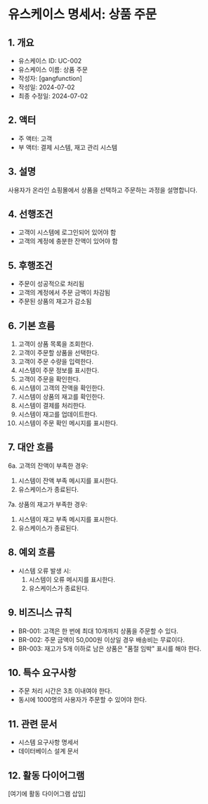 # 유스케이스 명세서: 상품 주문

## 1. 개요
- 유스케이스 ID: UC-002
- 유스케이스 이름: 상품 주문
- 작성자:  [gangfunction]
- 작성일: 2024-07-02
- 최종 수정일: 2024-07-02

## 2. 액터
- 주 액터: 고객
- 부 액터: 결제 시스템, 재고 관리 시스템

## 3. 설명
사용자가 온라인 쇼핑몰에서 상품을 선택하고 주문하는 과정을 설명합니다.

## 4. 선행조건
- 고객이 시스템에 로그인되어 있어야 함
- 고객의 계정에 충분한 잔액이 있어야 함

## 5. 후행조건
- 주문이 성공적으로 처리됨
- 고객의 계정에서 주문 금액이 차감됨
- 주문된 상품의 재고가 감소됨

## 6. 기본 흐름
1. 고객이 상품 목록을 조회한다.
2. 고객이 주문할 상품을 선택한다.
3. 고객이 주문 수량을 입력한다.
4. 시스템이 주문 정보를 표시한다.
5. 고객이 주문을 확인한다.
6. 시스템이 고객의 잔액을 확인한다.
7. 시스템이 상품의 재고를 확인한다.
8. 시스템이 결제를 처리한다.
9. 시스템이 재고를 업데이트한다.
10. 시스템이 주문 확인 메시지를 표시한다.

## 7. 대안 흐름
6a. 고객의 잔액이 부족한 경우:
1. 시스템이 잔액 부족 메시지를 표시한다.
2. 유스케이스가 종료된다.

7a. 상품의 재고가 부족한 경우:
1. 시스템이 재고 부족 메시지를 표시한다.
2. 유스케이스가 종료된다.

## 8. 예외 흐름
- 시스템 오류 발생 시:
    1. 시스템이 오류 메시지를 표시한다.
    2. 유스케이스가 종료된다.

## 9. 비즈니스 규칙
- BR-001: 고객은 한 번에 최대 10개까지 상품을 주문할 수 있다.
- BR-002: 주문 금액이 50,000원 이상일 경우 배송비는 무료이다.
- BR-003: 재고가 5개 이하로 남은 상품은 "품절 임박" 표시를 해야 한다.

## 10. 특수 요구사항
- 주문 처리 시간은 3초 이내여야 한다.
- 동시에 1000명의 사용자가 주문할 수 있어야 한다.

## 11. 관련 문서
- 시스템 요구사항 명세서
- 데이터베이스 설계 문서

## 12. 활동 다이어그램
[여기에 활동 다이어그램 삽입]